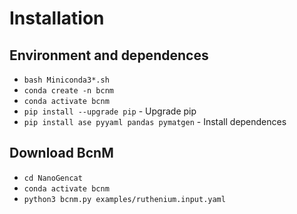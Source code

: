 # Installation

## Environment and dependences

* `bash Miniconda3*.sh`
* `conda create -n bcnm`
* `conda activate bcnm`
* `pip install --upgrade pip` - Upgrade pip
* `pip install ase pyyaml pandas pymatgen` - Install dependences 

## Download BcnM

* `cd NanoGencat`
* `conda activate bcnm`
* `python3 bcnm.py examples/ruthenium.input.yaml`

